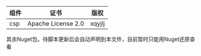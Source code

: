 | 组件 | 证书               | 版权   |
| ---- | ------------------ | ------ |
| csp  | Apache License 2.0 | xqyjlj |

其余Nuget包，待脚本更新后会自动声明到本文件，目前暂时只能用Nuget还原查看
